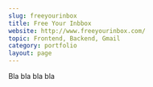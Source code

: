 ```yaml
---
slug: freeyourinbox
title: Free Your Inbbox
website: http://www.freeyourinbox.com/
topic: Frontend, Backend, Gmail
category: portfolio
layout: page
---
```

Bla bla bla bla
